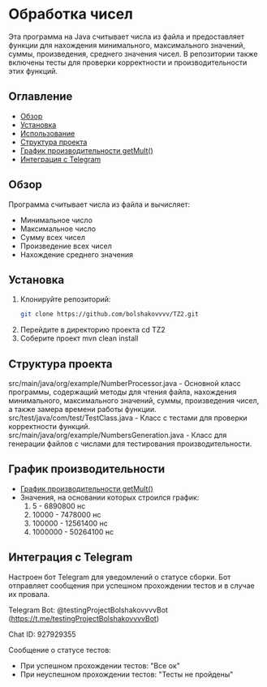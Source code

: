 # Обработка чисел

Эта программа на Java считывает числа из файла и предоставляет функции для нахождения минимального, максимального значений, суммы, произведения, среднего значения чисел. В репозитории также включены тесты для проверки корректности и производительности этих функций.

## Оглавление

- [Обзор](#обзор)
- [Установка](#установка)
- [Использование](#использование)
- [Структура проекта](#структура-проекта)
- [График производительности getMult()](chart.png)
- [Интеграция с Telegram](#интеграция-с-telegram)

## Обзор

Программа считывает числа из файла и вычисляет:
- Минимальное число
- Максимальное число
- Сумму всех чисел
- Произведение всех чисел
- Нахождение среднего значения

## Установка

1. Клонируйте репозиторий:
   ```bash
   git clone https://github.com/bolshakovvvv/TZ2.git
2. Перейдите в директорию проекта
   cd TZ2
3. Соберите проект
   mvn clean install

## Структура проекта
src/main/java/org/example/NumberProcessor.java - Основной класс программы, 
  содержащий методы для чтения файла, нахождения минимального, максимального значений, суммы, произведения чисел, а также замера времени работы функции.
src/test/java/com/test/TestClass.java - Класс с тестами для проверки корректности функций.
src/main/java/org/example/NumbersGeneration.java - Класс для генерации файлов с числами для тестирования производительности.

## График производительности
- [График производительности getMult()](chart.png)
- Значения, на основании которых строился график:
  1. 5 - 6890800 нс
  2. 10000 - 7478000 нс
  3. 100000 - 12561400 нс
  4. 1000000 - 50264100 нс

## Интеграция с Telegram
Настроен бот Telegram для уведомлений о статусе сборки. Бот отправляет сообщения при успешном прохождении тестов и в случае их провала.

Telegram Bot: @testingProjectBolshakovvvvBot (https://t.me/testingProjectBolshakovvvvBot)

Chat ID: 927929355

Сообщение о статусе тестов:

- При успешном прохождении тестов: "Все ок"
- При неуспешном прохождении тестов: "Тесты не пройдены"

